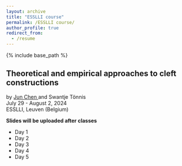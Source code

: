 ```yaml
---
layout: archive
title: "ESSLLI course"
permalink: /ESSLLI course/
author_profile: true
redirect_from:
  - /resume
---
```


{% include base_path %}  

## Theoretical and empirical approaches to cleft constructions<br>
by <a href="https://www.ling.uni-stuttgart.de/institut/team/Chen/" target="_blank"> Jun Chen </a> and Swantje Tönnis <br>
July 29 - August 2, 2024 <br>
ESSLLI, Leuven (Belgium)

**Slides will be uploaded after classes**
* Day 1
* Day 2
* Day 3
* Day 4
* Day 5


